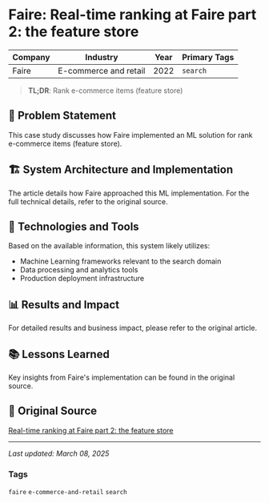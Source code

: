 # Faire: Real-time ranking at Faire part 2: the feature store

| Company | Industry | Year | Primary Tags | 
|---------|----------|------|--------------|
| Faire | E-commerce and retail | 2022 | `search` |

> **TL;DR**: Rank e-commerce items (feature store)

## 📝 Problem Statement

This case study discusses how Faire implemented an ML solution for rank e-commerce items (feature store).

## 🏗️ System Architecture and Implementation

The article details how Faire approached this ML implementation. For the full technical details, refer to the original source.

## 🔧 Technologies and Tools

Based on the available information, this system likely utilizes:

- Machine Learning frameworks relevant to the search domain
- Data processing and analytics tools
- Production deployment infrastructure

## 📊 Results and Impact

For detailed results and business impact, please refer to the original article.

## 📚 Lessons Learned

Key insights from Faire's implementation can be found in the original source.

## 🔗 Original Source

[Real-time ranking at Faire part 2: the feature store](https://craft.faire.com/real-time-ranking-at-faire-part-2-the-feature-store-3f1013d3fe5d)

---

*Last updated: March 08, 2025*

### Tags

`faire` `e-commerce-and-retail` `search`
